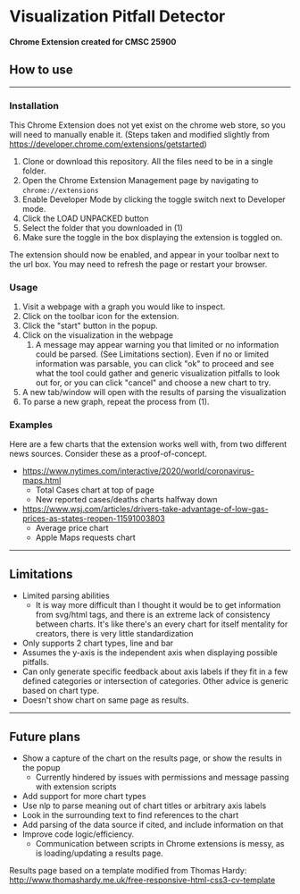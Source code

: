 # Visualization Pitfall Detector
#### Chrome Extension created for CMSC 25900 

## How to use
---
### Installation 

This Chrome Extension does not yet exist on the chrome web store, so you will need to manually enable it. 
(Steps taken and modified slightly from https://developer.chrome.com/extensions/getstarted)

1. Clone or download this repository. All the files need to be in a single folder.
2. Open the Chrome Extension Management page by navigating to `chrome://extensions`
3. Enable Developer Mode by clicking the toggle switch next to Developer mode.
4. Click the LOAD UNPACKED button
5. Select the folder that you downloaded in (1)
6. Make sure the toggle in the box displaying the extension is toggled on.

The extension should now be enabled, and appear in your toolbar next to the url box. You may need to refresh the page or restart your browser. 

### Usage

1. Visit a webpage with a graph you would like to inspect.
2. Click on the toolbar icon for the extension. 
3. Click the "start" button in the popup.
4. Click on the visualization in the webpage
   1. A message may appear warning you that limited or no information could be parsed. (See Limitations section). Even if no or limited information was parsable, you can click "ok" to proceed and see what the tool could gather and generic visualization pitfalls to look out for, or you can click "cancel" and choose a new chart to try.
5. A new tab/window will open with the results of parsing the visualization
6. To parse a new graph, repeat the process from (1). 

### Examples
Here are a few charts that the extension works well with, from two different news sources. Consider these as a proof-of-concept. 
- https://www.nytimes.com/interactive/2020/world/coronavirus-maps.html 
  - Total Cases chart at top of page
  - New reported cases/deaths charts halfway down
- https://www.wsj.com/articles/drivers-take-advantage-of-low-gas-prices-as-states-reopen-11591003803
  - Average price chart
  - Apple Maps requests chart
---
## Limitations
- Limited parsing abilities
  - It is way more difficult than I thought it would be to get information from svg/html tags, and there is an extreme lack of consistency between charts. It's like there's an every chart for itself mentality for creators, there is very little standardization
- Only supports 2 chart types, line and bar
- Assumes the y-axis is the independent axis when displaying possible pitfalls. 
- Can only generate specific feedback about axis labels if they fit in a few defined categories or intersection of categories. Other advice is generic based on chart type. 
- Doesn't show chart on same page as results. 
  
---
## Future plans 
- Show a capture of the chart on the results page, or show the results in the popup
  - Currently hindered by issues with permissions and message passing with extension scripts
- Add support for more chart types
- Use nlp to parse meaning out of chart titles or arbitrary axis labels
- Look in the surrounding text to find references to the chart
- Add parsing of the data source if cited, and include information on that
- Improve code logic/efficiency.
  - Communication between scripts in Chrome extensions is messy, as is loading/updating a results page. 

Results page based on a template modified from Thomas Hardy: http://www.thomashardy.me.uk/free-responsive-html-css3-cv-template
